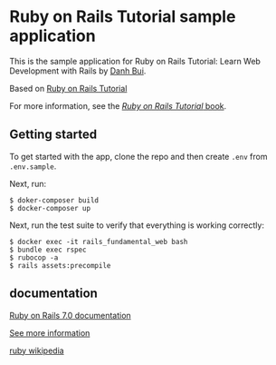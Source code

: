 # Ruby on Rails Tutorial sample application
This is the sample application for Ruby on Rails Tutorial: Learn Web Development with Rails by [Danh Bui](https://github.com/danhbuidcn).

Based on [Ruby on Rails Tutorial](https://www.railstutorial.org/)

For more information, see the [*Ruby on Rails Tutorial* book](https://www.railstutorial.org/book).

## Getting started

To get started with the app, clone the repo and then create `.env` from `.env.sample`. 

Next, run:
```
$ doker-composer build
$ docker-composer up
```

Next, run the test suite to verify that everything is working correctly:
```
$ docker exec -it rails_fundamental_web bash
$ bundle exec rspec
$ rubocop -a
$ rails assets:precompile
```

## documentation

[Ruby on Rails 7.0 documentation](https://github.com/danhbuidcn/rails_fundamental/tree/rails_guides)

[See more information](https://devdocs.io/rails~7.0)

[ruby wikipedia](https://vi.wikipedia.org/wiki/Ruby_(ng%C3%B4n_ng%E1%BB%AF_l%E1%BA%ADp_tr%C3%ACnh))
